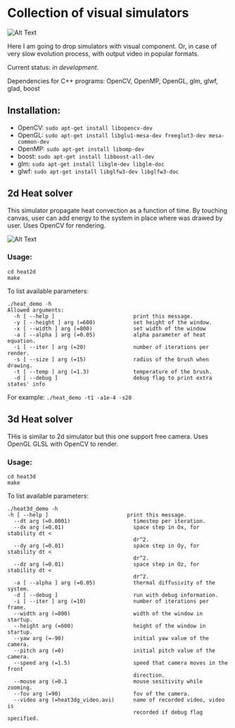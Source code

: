 # Collection of visual simulators
![Alt Text](media/front_cube_demo.gif)

Here I am going to drop simulators with visual component. Or, in case of very slow evolution process, with output video in popular formats.

Current status: _in development_.

Dependencies for C++ programs: OpenCV, OpenMP, OpenGL, glm, glwf, glad, boost

## Installation:
* OpenCV: `sudo apt-get install libopencv-dev`
* OpenGL: `sudo apt-get install libglu1-mesa-dev freeglut3-dev mesa-common-dev`
* OpenMP: `sudo apt-get install libomp-dev`
* boost: `sudo apt-get install libboost-all-dev`
* glm: `sudo apt-get install libglm-dev libglm-doc`
* glwf: `sudo apt-get install libglfw3-dev libglfw3-doc`


## 2d Heat solver
This simulator propagate heat convection as a function of time. By touching canvas, user can add energy to the system in place where was drawed by user. Uses OpenCV for rendering.

![Alt Text](media/front_heat2d_demo.gif)

### Usage:
```console
cd heat2d
make
```

To list available parameters:
```console
./heat_demo -h
Allowed arguments:
  -h [ --help ]                         print this message.
  -y [ --height ] arg (=600)            set height of the window.
  -x [ --width ] arg (=800)             set width of the window
  -a [ --alpha ] arg (=0.05)            alpha parameter of heat equation.
  -i [ --iter ] arg (=20)               number of iterations per render.
  -s [ --size ] arg (=15)               radius of the brush when drawing.
  -t [ --temp ] arg (=1.3)              temperature of the brush.
  -d [ --debug ]                        debug flag to print extra states' info
```
For example:
`./heat_demo -t1 -a1e-4 -s20`

## 3d Heat solver
THis is similar to 2d simulator but this one support free camera. Uses OpenGL GLSL with OpenCV to render.


### Usage:
```console
cd heat3d
make
```

To list available parameters:
```console
./heat3d_demo -h
-h [ --help ]                         print this message.
  --dt arg (=0.0001)                    timestep per iteration.
  --dx arg (=0.01)                      space step in Ox, for stability dt <
                                        dr^2.
  --dy arg (=0.01)                      space step in Oy, for stability dt <
                                        dr^2.
  --dz arg (=0.01)                      space step in Oz, for stability dt <
                                        dr^2.
  -a [ --alpha ] arg (=0.05)            thermal diffusivity of the system.
  -d [ --debug ]                        run with debug information.
  -i [ --iter ] arg (=10)               number of iterations per frame.
  --width arg (=800)                    width of the window in startup.
  --height arg (=600)                   height of the window in startup.
  --yaw arg (=-90)                      initial yaw value of the camera.
  --pitch arg (=0)                      initial pitch value of the camera.
  --speed arg (=1.5)                    speed that camera moves in the front
                                        direction.
  --mouse arg (=0.1                     mouse sesitivity while zooming.
  --fov arg (=90)                       fov of the camera.
  --video arg (=heat3dg_video.avi)      name of recorded video, video is
                                        recorded if debug flag specified.
```